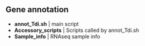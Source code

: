 ## Gene annotation

* **annot_Tdi.sh** | main script
* **Accessory_scripts** | Scripts called by annot_Tdi.sh
* **Sample_info** | RNAseq sample info




